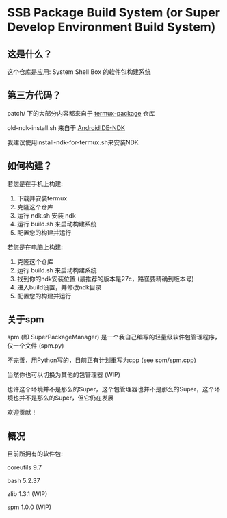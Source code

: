 # SSB Package Build System (or Super Develop Environment Build System)

## 这是什么？
这个仓库是应用: System Shell Box 的软件包构建系统

## 第三方代码？

patch/ 下的大部分内容都来自于 [termux-package](https://github.com/termux/termux-packages) 仓库

old-ndk-install.sh 来自于 [AndroidIDE-NDK](https://github.com/MrIkso/AndroidIDE-NDK)

我建议使用install-ndk-for-termux.sh来安装NDK

## 如何构建？
若您是在手机上构建:

1. 下载并安装termux
2. 克隆这个仓库
3. 运行 ndk.sh 安装 ndk
4. 运行 build.sh 来启动构建系统
5. 配置您的构建并运行

若您是在电脑上构建:
1. 克隆这个仓库
2. 运行 build.sh 来启动构建系统
3. 找到你的ndk安装位置 (最推荐的版本是27c，路径要精确到版本号)
4. 进入build设置，并修改ndk目录
5. 配置您的构建并运行

## 关于spm
spm (即 SuperPackageManager) 是一个我自己编写的轻量级软件包管理程序，仅一个文件 (spm.py)

不完善，用Python写的，目前正有计划重写为cpp (see spm/spm.cpp)

当然你也可以切换为其他的包管理器 (WIP)

也许这个环境并不是那么的Super，这个包管理器也并不是那么的Super，这个环境也并不是那么的Super，但它仍在发展

欢迎贡献！

## 概况
目前所拥有的软件包:

coreutils 9.7

bash 5.2.37

zlib 1.3.1 (WIP)

spm 1.0.0 (WIP)